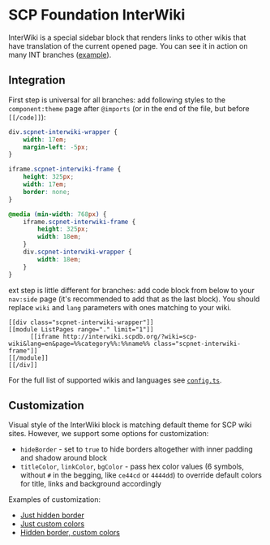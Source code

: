 # SCP Foundation InterWiki

InterWiki is a special sidebar block that renders links to other wikis that have translation of the current opened page. You can see it in action on many INT branches ([example](http://o.scp.su/682)).



## Integration
First step is universal for all branches: add following styles to the `component:theme` page after `@imports` (or in the end of the file, but before `[[/code]]`):

```css
div.scpnet-interwiki-wrapper {
    width: 17em;
    margin-left: -5px;
}

iframe.scpnet-interwiki-frame {
    height: 325px;
    width: 17em;
    border: none;
}

@media (min-width: 768px) {
    iframe.scpnet-interwiki-frame {
        height: 325px;
        width: 18em;
    }
    div.scpnet-interwiki-wrapper {
        width: 18em;
    }
}
```

ext step is little different for branches: add code block from below to your `nav:side` page (it's recommended to add that as the last block). You should replace `wiki` and `lang` parameters with ones matching to your wiki.

```
[[div class="scpnet-interwiki-wrapper"]]
[[module ListPages range="." limit="1"]]
      [[iframe http://interwiki.scpdb.org/?wiki=scp-wiki&lang=en&page=%%category%%:%%name%% class="scpnet-interwiki-frame"]]
[[/module]]
[[/div]]
```

For the full list of supported wikis and languages see [`config.ts`](https://github.com/resure/interwiki/blob/master/app/config.ts).


## Customization

Visual style of the InterWiki block is matching default theme for SCP wiki sites. However, we support some options for customization:

- `hideBorder` - set to `true` to hide borders altogether with inner padding and shadow around block
- `titleColor`, `linkColor`, `bgColor` - pass hex color values (6 symbols, without `#` in the begging, like `ce44cd` or `4444dd`) to override default colors for title, links and background accordingly

Examples of customization:

- [Just hidden border](https://interwiki.scpdb.org/?wiki=scp-ru&lang=ru&page=_default:scp-173&hideBorder=1)
- [Just custom colors](https://interwiki.scpdb.org/?wiki=scp-ru&lang=ru&page=_default:scp-173&titleColor=ce44cd&linkColor=ffffdd&bgColor=4444dd)
- [Hidden border, custom colors](https://interwiki.scpdb.org/?wiki=scp-ru&lang=ru&page=_default:scp-173&hideBorder=1&titleColor=ce44cd&linkColor=4444dd&bgColor=ffffdd)

